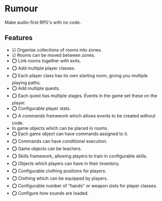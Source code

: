# Rumour

Make audio-first RPG's with no code.

## Features

- ☑ Organise collections of rooms into zones.
- ☑ Rooms can be moved between zones.
- ⭕ Link rooms together with exits.
- ⭕ Add multiple player classes.
- ⭕ Each player class has its own starting room, giving you multiple playing paths.
- ⭕ Add multiple quests.
- ⭕ Each quest has multiple stages. Events in the game set these on the player.
- ⭕ Configurable player stats.
- ⭕ A commands framework which allows events to be created without code.
- In game objects which can be placed in rooms.
- ⭕ Each game object can have commands assigned to it.
- ⭕ Commands can have conditional execution.
- ⭕ Game objects can be teachers.
- ⭕ Skills framework, allowing players to train in configurable skills.
- ⭕ Objects which players can have in their inventory.
- ⭕ Configurable clothing positions for players.
- ⭕ Clothing which can be equipped by players.
- ⭕ Configurable number of "hands" or weapon slots for player classes.
- ⭕ Configure how sounds are loaded.
